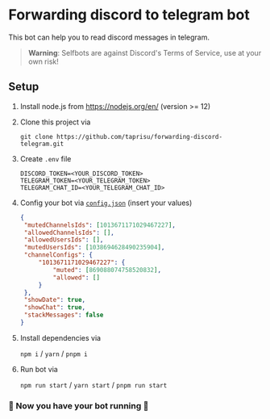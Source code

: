 # Forwarding discord to telegram bot

This bot can help you to read discord messages in telegram.

> **Warning**:
> Selfbots are against Discord's Terms of Service, use at your own risk!

## Setup

1. Install node.js from <https://nodejs.org/en/> (version >= 12)

1. Clone this project via

   `git clone https://github.com/taprisu/forwarding-discord-telegram.git`

1. Create `.env` file

   ```env
   DISCORD_TOKEN=<YOUR_DISCORD_TOKEN>
   TELEGRAM_TOKEN=<YOUR_TELEGRAM_TOKEN>
   TELEGRAM_CHAT_ID=<YOUR_TELEGRAM_CHAT_ID>
   ```

1. Config your bot via [`config.json`](сonfig.json) (insert your values)

   ```json
   {
   	"mutedChannelsIds": [1013671171029467227],
   	"allowedChannelsIds": [],
   	"allowedUsersIds": [],
   	"mutedUsersIds": [1038694628490235904],
   	"channelConfigs": {
   		"1013671171029467227": {
   			"muted": [869088074758520832],
   			"allowed": []
   		}
   	},
   	"showDate": true,
   	"showChat": true,
   	"stackMessages": false
   }
   ```

1. Install dependencies via

   `npm i` / `yarn` / `pnpm i`

1. Run bot via

   `npm run start` / `yarn start` / `pnpm run start`

### 🎉 Now you have your bot running 🎉
